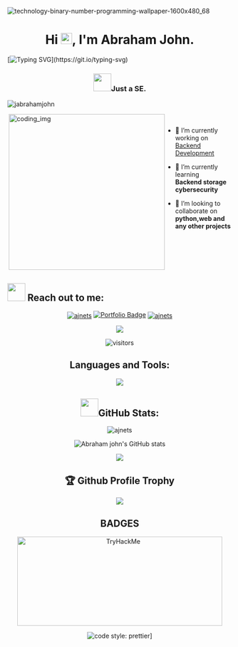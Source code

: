 ![technology-binary-number-programming-wallpaper-1600x480_68](https://user-images.githubusercontent.com/88621342/202923774-e8529a32-8047-4fad-98e0-71b550230481.jpg)
<h1 align="center">Hi <img src="https://media.giphy.com/media/hvRJCLFzcasrR4ia7z/giphy.gif" width="25px">, I'm Abraham John.</h1>

[![Typing SVG](https://readme-typing-svg.herokuapp.com?duration=10000&center=true&vCenter=true&width=800&height=30&lines=Hello+Abraham+John+here%2C+Welcome+all+to+my+Github+page.)](https://git.io/typing-svg)

<h3 align="center"><img src="https://media.giphy.com/media/WUlplcMpOCEmTGBtBW/giphy.gif" width="40">Just a SE.</h3>

 <p align="left"> <img src="https://komarev.com/ghpvc/?username=Jabrahamjohn&label=Profile%20views&color=0e75b6&style=flat" alt="jabrahamjohn" /> </p>
 
<div style="display:flex">
  <img align="right" alt="coding_img" width="350" src="https://media.giphy.com/media/RbDKaczqWovIugyJmW/giphy.gif">
  </p>

- 🔭 I’m currently working on [Backend Development](https://github.com/Jabrahamjohn/alx-backend-python)

- 🌱 I’m currently learning <br>**Backend storage**<br>**cybersecurity**

- 👯 I’m looking to collaborate on **python,web and any other projects**
</div>

## <img src="https://media.giphy.com/media/LnQjpWaON8nhr21vNW/giphy.gif" width="40"> **Reach out to me:** ️

<p align="center">
<a href="https://linkedin.com/in/jabrahamjohns" target="_blank"><img align="center" src="https://img.shields.io/badge/-LinkedIn-0e76a8?style=flat-square&logo=Linkedin&logoColor=white" alt="ajnets" /></a>
<a href="https://green-smoke-0da63c60f.5.azurestaticapps.net/" target="_blank"><img src="https://img.shields.io/badge/Portfolio-dda703?style=for-the-badge&logo=About.me&logoColor=white" alt="Portfolio Badge"></a>
<a href="mailto:netsaj4@gmail.com" target="_blank"><img align="center" src="https://img.shields.io/badge/-Gmail-EA4335?style=flat-square&logo=Gmail&logoColor=white" alt="ajnets"></a>
 <p align="center"> <img src="https://u8views.com/api/v1/github/profiles/79409258/views/day-week-month-total-count.svg"> </p>
<p align="center"> <img src="https://komarev.com/ghpvc/?username=jabrahamjohn&label=Visitors&color=0088cc&style=flat-square" alt="visitors"> </p>

<h2 align="center">Languages and Tools:</h2>
<p align="center"> 
  <img src="https://skillicons.dev/icons?i=c,php,bootstrap,css,discord,django,express,git,github,gitlab,heroku,html,java,js,linux,mongodb,mysql,nodejs,ps,py,selenium,ts,vscode&perline=10">
</p>


<h2 align="center"><img src="https://media.giphy.com/media/ZCN6F3FAkwsyOGU2RS/giphy.gif" width="40">GitHub Stats:</h2>
<div align="center">

<img src="https://github-readme-stats.vercel.app/api/top-langs?username=Jabrahamjohn&layout=compact&include_all_commits=true&count_private=true&show_icons=true&line_height=20&title_color=7A7ADB&icon_color=2234AE&text_color=D3D3D3&bg_color=0,000000,130F40" alt="ajnets" />

![Abraham john's GitHub stats](https://github-readme-stats.vercel.app/api?username=Jabrahamjohn&theme=aura&show_icons=true)

<img src="https://github-readme-streak-stats.herokuapp.com/?user=Jabrahamjohn&border=D3D3D3&sideNums=7A7ADB&background=130F40&stroke=6842DB&currStreakNum=7A7ADB&ring=5B3CDD&fire=D3D351&currStreakLabel=D3D3D3&sideLabels=D3D3D3&dates=A3A3A3" />

 <h2 align="center">🏆 Github Profile Trophy</h2>
  <p align="center">
  <a href="https://github.com/ryo-ma/github-profile-trophy">
   <img src="https://github-profile-trophy.vercel.app/?username=jabrahamjohn&column=8&theme=darkhub"/>
  </a>
 </p>

 <h2 align="centre">BADGES</h2>

<img src="https://tryhackme-badges.s3.amazonaws.com/netsaj4.png" alt="TryHackMe" width="460" height="200">

![code style: prettier](https://img.shields.io/badge/code_style-prettier-ff69b4.svg?style=flat-square)]

</div>
